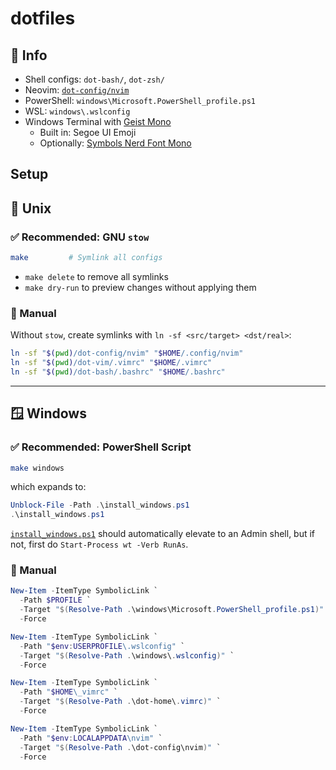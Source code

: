 # dotfiles

## 📁 Info

* Shell configs: `dot-bash/`, `dot-zsh/`
* Neovim: [`dot-config/nvim`](./dot-config/nvim)
* PowerShell: `windows\Microsoft.PowerShell_profile.ps1`
* WSL: `windows\.wslconfig`
* Windows Terminal with [Geist Mono](https://vercel.com/font)
    * Built in: Segoe UI Emoji
    * Optionally: [Symbols Nerd Font Mono](https://www.nerdfonts.com/font-downloads)

##  Setup
## 🐧 Unix
### ✅ Recommended: GNU `stow`

```bash
make         # Symlink all configs
```
- `make delete` to remove all symlinks
- `make dry-run` to preview changes without applying them

### 🔗 Manual

Without `stow`, create symlinks with `ln -sf <src/target> <dst/real>`:

```bash
ln -sf "$(pwd)/dot-config/nvim" "$HOME/.config/nvim"
ln -sf "$(pwd)/dot-vim/.vimrc" "$HOME/.vimrc"
ln -sf "$(pwd)/dot-bash/.bashrc" "$HOME/.bashrc"
```

---

## 🪟 Windows
### ✅ Recommended: PowerShell Script

```bash
make windows
```

which expands to:

```powershell
Unblock-File -Path .\install_windows.ps1
.\install_windows.ps1
```

[`install_windows.ps1`](./windows/install_windows.ps1) should automatically elevate to an Admin shell, but if not, first do `Start-Process wt -Verb RunAs`.


### 🔗 Manual

```powershell
New-Item -ItemType SymbolicLink `
  -Path $PROFILE `
  -Target "$(Resolve-Path .\windows\Microsoft.PowerShell_profile.ps1)" `
  -Force

New-Item -ItemType SymbolicLink `
  -Path "$env:USERPROFILE\.wslconfig" `
  -Target "$(Resolve-Path .\windows\.wslconfig)" `
  -Force

New-Item -ItemType SymbolicLink `
  -Path "$HOME\_vimrc" `
  -Target "$(Resolve-Path .\dot-home\.vimrc)" `
  -Force

New-Item -ItemType SymbolicLink `
  -Path "$env:LOCALAPPDATA\nvim" `
  -Target "$(Resolve-Path .\dot-config\nvim)" `
  -Force
```
